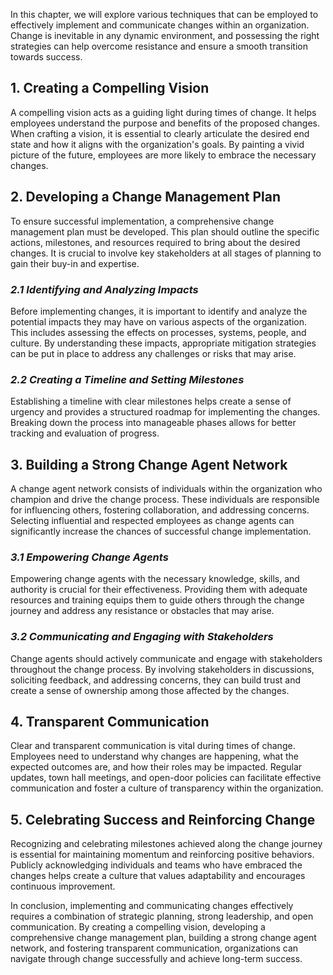 
In this chapter, we will explore various techniques that can be employed to effectively implement and communicate changes within an organization. Change is inevitable in any dynamic environment, and possessing the right strategies can help overcome resistance and ensure a smooth transition towards success.

**1. Creating a Compelling Vision**
-----------------------------------

A compelling vision acts as a guiding light during times of change. It helps employees understand the purpose and benefits of the proposed changes. When crafting a vision, it is essential to clearly articulate the desired end state and how it aligns with the organization's goals. By painting a vivid picture of the future, employees are more likely to embrace the necessary changes.

**2. Developing a Change Management Plan**
------------------------------------------

To ensure successful implementation, a comprehensive change management plan must be developed. This plan should outline the specific actions, milestones, and resources required to bring about the desired changes. It is crucial to involve key stakeholders at all stages of planning to gain their buy-in and expertise.

### *2.1 Identifying and Analyzing Impacts*

Before implementing changes, it is important to identify and analyze the potential impacts they may have on various aspects of the organization. This includes assessing the effects on processes, systems, people, and culture. By understanding these impacts, appropriate mitigation strategies can be put in place to address any challenges or risks that may arise.

### *2.2 Creating a Timeline and Setting Milestones*

Establishing a timeline with clear milestones helps create a sense of urgency and provides a structured roadmap for implementing the changes. Breaking down the process into manageable phases allows for better tracking and evaluation of progress.

**3. Building a Strong Change Agent Network**
---------------------------------------------

A change agent network consists of individuals within the organization who champion and drive the change process. These individuals are responsible for influencing others, fostering collaboration, and addressing concerns. Selecting influential and respected employees as change agents can significantly increase the chances of successful change implementation.

### *3.1 Empowering Change Agents*

Empowering change agents with the necessary knowledge, skills, and authority is crucial for their effectiveness. Providing them with adequate resources and training equips them to guide others through the change journey and address any resistance or obstacles that may arise.

### *3.2 Communicating and Engaging with Stakeholders*

Change agents should actively communicate and engage with stakeholders throughout the change process. By involving stakeholders in discussions, soliciting feedback, and addressing concerns, they can build trust and create a sense of ownership among those affected by the changes.

**4. Transparent Communication**
--------------------------------

Clear and transparent communication is vital during times of change. Employees need to understand why changes are happening, what the expected outcomes are, and how their roles may be impacted. Regular updates, town hall meetings, and open-door policies can facilitate effective communication and foster a culture of transparency within the organization.

**5. Celebrating Success and Reinforcing Change**
-------------------------------------------------

Recognizing and celebrating milestones achieved along the change journey is essential for maintaining momentum and reinforcing positive behaviors. Publicly acknowledging individuals and teams who have embraced the changes helps create a culture that values adaptability and encourages continuous improvement.

In conclusion, implementing and communicating changes effectively requires a combination of strategic planning, strong leadership, and open communication. By creating a compelling vision, developing a comprehensive change management plan, building a strong change agent network, and fostering transparent communication, organizations can navigate through change successfully and achieve long-term success.
